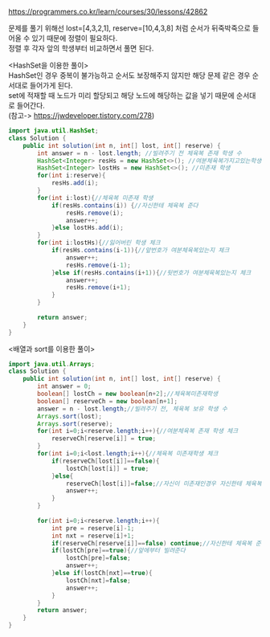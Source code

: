 https://programmers.co.kr/learn/courses/30/lessons/42862
  
문제를 풀기 위해선 lost=[4,3,2,1], reserve=[10,4,3,8] 처럼 순서가 뒤죽박죽으로 들어올 수 있기 때문에 정렬이 필요하다.  
정렬 후 각자 앞의 학생부터 비교하면서 풀면 된다.  
  
  
<HashSet을 이용한 풀이>  
HashSet인 경우 중복이 불가능하고 순서도 보장해주지 않지만 해당 문제 같은 경우 순서대로 들어가게 된다.  
set에 적재할 때 노드가 미리 할당되고 해당 노드에 해당하는 값을 넣기 때문에 순서대로 들어간다.  
(참고-> https://jwdeveloper.tistory.com/278)

```java
import java.util.HashSet;
class Solution {
    public int solution(int n, int[] lost, int[] reserve) {
        int answer = n - lost.length; //빌려주기 전 체육복 존재 학생 수
        HashSet<Integer> resHs = new HashSet<>(); //여분체육복가지고있는학생
        HashSet<Integer> lostHs = new HashSet<>(); //미존재 학생
        for(int i:reserve){
            resHs.add(i);
        }
        for(int i:lost){//체육복 미존재 학생
            if(resHs.contains(i)) {//자신한테 체육복 준다
                resHs.remove(i);
                answer++;
            }else lostHs.add(i);
        }
        for(int i:lostHs){//잃어버린 학생 체크
            if(resHs.contains(i-1)){//앞번호가 여분체육복있는지 체크
                answer++;
                resHs.remove(i-1);
            }else if(resHs.contains(i+1)){//뒷번호가 여분체육복있는지 체크
                answer++;
                resHs.remove(i+1);
            }
        }
        
        return answer;
    }
}
```
  
  
<배열과 sort를 이용한 풀이>
```java
import java.util.Arrays;
class Solution {
    public int solution(int n, int[] lost, int[] reserve) {
        int answer = 0;
        boolean[] lostCh = new boolean[n+2];//체육복미존재학생
        boolean[] reserveCh = new boolean[n+1];
        answer = n - lost.length;//빌려주기 전, 체육복 보유 학생 수
        Arrays.sort(lost);
        Arrays.sort(reserve);
        for(int i=0;i<reserve.length;i++){//여분체육복 존재 학생 체크
            reserveCh[reserve[i]] = true;
        }
        for(int i=0;i<lost.length;i++){//체육복 미존재학생 체크
            if(reserveCh[lost[i]]==false){
                lostCh[lost[i]] = true;
            }else{
                reserveCh[lost[i]]=false;//자신이 미존재인경우 자신한테 체육복
                answer++;
            }
        }
        
        for(int i=0;i<reserve.length;i++){
            int pre = reserve[i]-1;
            int nxt = reserve[i]+1;
            if(reserveCh[reserve[i]]==false) continue;//자신한테 체육복 준 경우는 패스
            if(lostCh[pre]==true){//앞에부터 빌려준다
                lostCh[pre]=false;
                answer++;
            }else if(lostCh[nxt]==true){
                lostCh[nxt]=false;
                answer++;
            }
        }
        return answer;
    }
}
```

